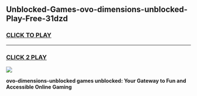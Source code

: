 
## Unblocked-Games-ovo-dimensions-unblocked-Play-Free-31dzd
<h3>
<a href="https://premium76.site?title=ovo-dimensions-unblocked&ref=19M">CLICK TO PLAY</a></h3>
<hr>

<h3>
<a href="https://premium76.site?title=ovo-dimensions-unblocked&ref=19M">CLICK 2 PLAY</a>
  
</h3>

<a href="https://premium76.site?title=ovo-dimensions-unblocked&ref=19M"><img src="https://clearcache.store/games.png"></a>


**ovo-dimensions-unblocked games unblocked: Your Gateway to Fun and Accessible Online Gaming**
